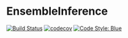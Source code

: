 # EnsembleInference

<!-- [![Stable](https://img.shields.io/badge/docs-stable-blue.svg)](https://salilab.github.io/EnsembleInference.jl/stable)
[![Dev](https://img.shields.io/badge/docs-dev-blue.svg)](https://salilab.github.io/EnsembleInference.jl/dev) -->
[![Build Status](https://github.com/salilab/EnsembleInference.jl/workflows/CI/badge.svg)](https://github.com/salilab/EnsembleInference.jl/actions)
[![codecov](https://codecov.io/gh/salilab/EnsembleInference.jl/branch/master/graph/badge.svg?token=mv7ErdTcFO)](https://codecov.io/gh/salilab/EnsembleInference.jl)
[![Code Style: Blue](https://img.shields.io/badge/code%20style-blue-4495d1.svg)](https://github.com/invenia/BlueStyle)
